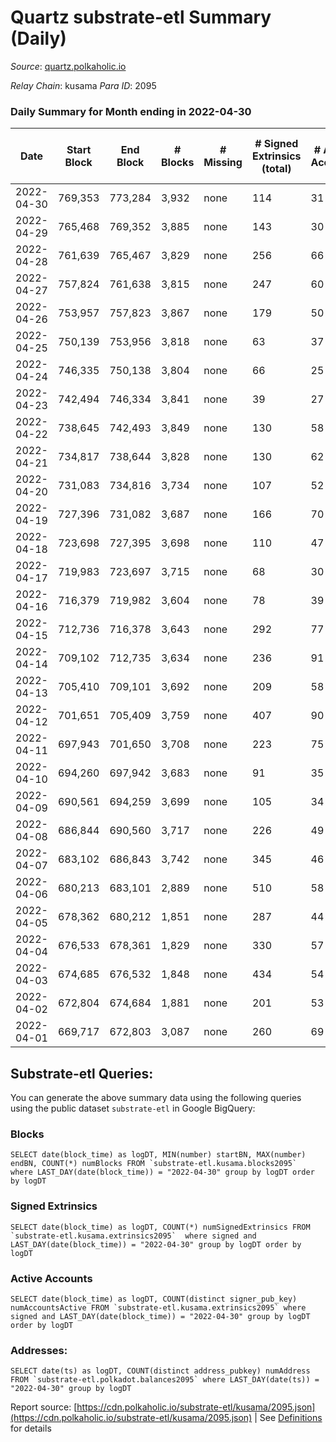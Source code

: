 # Quartz substrate-etl Summary (Daily)

_Source_: [quartz.polkaholic.io](https://quartz.polkaholic.io)

*Relay Chain*: kusama
*Para ID*: 2095



### Daily Summary for Month ending in 2022-04-30


| Date | Start Block | End Block | # Blocks | # Missing | # Signed Extrinsics (total) | # Active Accounts | # Addresses with Balances | # Events | # Transfers | # XCM Transfers In | # XCM Transfers Out |
| ---- | ----------- | --------- | -------- | --------- | --------------------------- | ----------------- | ------------------------- | -------- | ----------- | ------------------ | ------------------- |
| 2022-04-30 | 769,353 | 773,284 | 3,932 | none  | 114 | 31 | 12,548 | 9,328 | 24 ($2,281.77) | 3 ($30.98) | 7 ($1,263.38) |
| 2022-04-29 | 765,468 | 769,352 | 3,885 | none  | 143 | 30 | 12,545 | 9,333 | 11 ($17,164.38) |   | 2 ($51.01) |
| 2022-04-28 | 761,639 | 765,467 | 3,829 | none  | 256 | 66 | 12,539 | 9,842 | 30 ($2,629.22) |   | 1 ($5.73) |
| 2022-04-27 | 757,824 | 761,638 | 3,815 | none  | 247 | 60 | 12,517 | 10,024 | 15 ($12,824.23) | 3 ($832.63) | 5 ($1,106.84) |
| 2022-04-26 | 753,957 | 757,823 | 3,867 | none  | 179 | 50 | 12,493 | 9,604 | 21 ($3,624.28) | 2 ($17.61) | 8 ($2,088.03) |
| 2022-04-25 | 750,139 | 753,956 | 3,818 | none  | 63 | 37 | 12,468 | 8,673 | 11 ($1,976.54) | 1 ($0.15) | 4 ($11.71) |
| 2022-04-24 | 746,335 | 750,138 | 3,804 | none  | 66 | 25 | 12,455 | 8,667 | 5 ($2,606.92) | 1 ($24.85) | 6 ($297.16) |
| 2022-04-23 | 742,494 | 746,334 | 3,841 | none  | 39 | 27 | 12,453 | 8,549 | 4 ($160.56) |   | 8 ($917.90) |
| 2022-04-22 | 738,645 | 742,493 | 3,849 | none  | 130 | 58 | 12,446 | 9,194 | 32 ($5,320.95) | 4 ($742.08) | 13 ($177.50) |
| 2022-04-21 | 734,817 | 738,644 | 3,828 | none  | 130 | 62 | 12,433 | 9,191 | 32 ($10,588.75) | 8 ($2,346.56) | 31 ($8,341.31) |
| 2022-04-20 | 731,083 | 734,816 | 3,734 | none  | 107 | 52 | 12,426 | 8,860 | 24 ($7,751.58) |   | 19 ($2,715.31) |
| 2022-04-19 | 727,396 | 731,082 | 3,687 | none  | 166 | 70 | 12,411 | 9,267 | 17 ($4,808.76) |   | 21 ($3,557.51) |
| 2022-04-18 | 723,698 | 727,395 | 3,698 | none  | 110 | 47 | 12,400 | 8,766 | 8 ($507.19) |   | 20 ($1,678.11) |
| 2022-04-17 | 719,983 | 723,697 | 3,715 | none  | 68 | 30 | 12,390 | 8,497 | 9 ($285.77) |   | 1 ($0.12) |
| 2022-04-16 | 716,379 | 719,982 | 3,604 | none  | 78 | 39 | 12,382 | 8,237 | 8 ($1,517.24) |   | 15 ($1,770.87) |
| 2022-04-15 | 712,736 | 716,378 | 3,643 | none  | 292 | 77 | 12,380 | 9,802 | 49 ($14,394.81) | 1 ($0.38) | 21 ($5,119.11) |
| 2022-04-14 | 709,102 | 712,735 | 3,634 | none  | 236 | 91 | 12,368 | 9,481 | 21 ($830.60) | 1 ($0.16) | 57 ($7,184.34) |
| 2022-04-13 | 705,410 | 709,101 | 3,692 | none  | 209 | 58 | 12,361 | 9,430 | 16 ($2,272.80) | 1 ($0.02) | 13 ($241.74) |
| 2022-04-12 | 701,651 | 705,409 | 3,759 | none  | 407 | 90 | 12,350 | 10,483 | 39 ($3,830.78) |   | 14 ($33,250.94) |
| 2022-04-11 | 697,943 | 701,650 | 3,708 | none  | 223 | 75 | 12,342 | 9,518 | 81 ($4,199.08) | 1 ($0.18) | 1 ($0.20) |
| 2022-04-10 | 694,260 | 697,942 | 3,683 | none  | 91 | 35 | 12,327 | 8,717 | 2 ($1.19) |   |   |
| 2022-04-09 | 690,561 | 694,259 | 3,699 | none  | 105 | 34 | 12,313 | 8,822 | 30 ($1,206.68) |   |   |
| 2022-04-08 | 686,844 | 690,560 | 3,717 | none  | 226 | 49 | 12,289 | 9,543 | 12 ($2,414.22) |   |   |
| 2022-04-07 | 683,102 | 686,843 | 3,742 | none  | 345 | 46 | 12,273 | 10,499 | 4 ($4,178.08) |   |   |
| 2022-04-06 | 680,213 | 683,101 | 2,889 | none  | 510 | 58 | 12,262 | 9,761 | 6 ($2,137.86) |   |   |
| 2022-04-05 | 678,362 | 680,212 | 1,851 | none  | 287 | 44 | 12,243 | 6,276 | 7 ($3,130.16) |   | 1 ($1.89) |
| 2022-04-04 | 676,533 | 678,361 | 1,829 | none  | 330 | 57 | 12,228 | 6,260 | 115 ($14,376.57) |   | 1 ($1,279.71) |
| 2022-04-03 | 674,685 | 676,532 | 1,848 | none  | 434 | 54 | 12,208 | 6,647 | 22 ($1,437.75) |   | 1 ($19.80) |
| 2022-04-02 | 672,804 | 674,684 | 1,881 | none  | 201 | 53 | 12,197 | 5,553 | 28 ($1,030.96) |   | 1 ($51.61) |
| 2022-04-01 | 669,717 | 672,803 | 3,087 | none  | 260 | 69 | 12,183 | 8,559 | 55 ($10,523.70) |   | 1 ($34.27) |

## Substrate-etl Queries:
You can generate the above summary data using the following queries using the public dataset `substrate-etl` in Google BigQuery:


### Blocks
```
SELECT date(block_time) as logDT, MIN(number) startBN, MAX(number) endBN, COUNT(*) numBlocks FROM `substrate-etl.kusama.blocks2095`  where LAST_DAY(date(block_time)) = "2022-04-30" group by logDT order by logDT
```


### Signed Extrinsics
```
SELECT date(block_time) as logDT, COUNT(*) numSignedExtrinsics FROM `substrate-etl.kusama.extrinsics2095`  where signed and LAST_DAY(date(block_time)) = "2022-04-30" group by logDT order by logDT
```


### Active Accounts
```
SELECT date(block_time) as logDT, COUNT(distinct signer_pub_key) numAccountsActive FROM `substrate-etl.kusama.extrinsics2095` where signed and LAST_DAY(date(block_time)) = "2022-04-30" group by logDT order by logDT
```


### Addresses:
```
SELECT date(ts) as logDT, COUNT(distinct address_pubkey) numAddress FROM `substrate-etl.polkadot.balances2095` where LAST_DAY(date(ts)) = "2022-04-30" group by logDT
```



Report source: [https://cdn.polkaholic.io/substrate-etl/kusama/2095.json](https://cdn.polkaholic.io/substrate-etl/kusama/2095.json) | See [Definitions](/DEFINITIONS.md) for details

